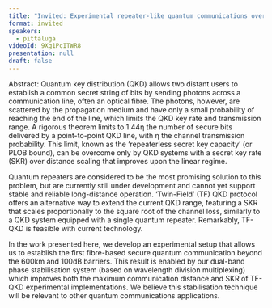 ```yaml
---
title: "Invited: Experimental repeater-like quantum communications over 600 km of optical fibre with dual-band phase stabilisation (Chair: Marcos Curty)"
format: invited
speakers:
  - pittaluga
videoId: 9Xg1PcITWR8
presentation: null
draft: false
---
```

Abstract: Quantum key distribution (QKD) allows two distant users to establish a common secret string of bits by sending photons across a communication line, often an optical fibre. The photons, however, are scattered by the propagation medium and have only a small probability of reaching the end of the line, which limits the QKD key rate and transmission range. A rigorous theorem limits to 1.44η the number of secure bits delivered by a point-to-point QKD line, with η the channel transmission probability. This limit, known as the ‘repeaterless secret key capacity’ (or PLOB bound), can be overcome only by QKD systems with a secret key rate (SKR) over distance scaling that improves upon the linear regime.

Quantum repeaters are considered to be the most promising solution to this problem, but are currently still under development and cannot yet support stable and reliable long-distance operation. ‘Twin-Field’ (TF) QKD protocol offers an alternative way to extend the current QKD range, featuring a SKR that scales proportionally to the square root of the channel loss, similarly to a QKD system equipped with a single quantum repeater. Remarkably, TF-QKD is feasible with current technology.

In the work presented here, we develop an experimental setup that allows us to establish the first fibre-based secure quantum communication beyond the 600km and 100dB barriers. This result is enabled by our dual-band phase stabilisation system (based on wavelength division multiplexing) which improves both the maximum communication distance and SKR of TF-QKD experimental implementations. We believe this stabilisation technique will be relevant to other quantum communications applications.

<!-- fields to use above: -->
<!-- videoId: "Vfl9pPh6ipI" -->
<!-- presentation: "/slides/invited-MargaridaPereira.pdf" -->

